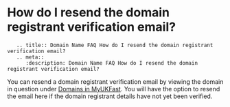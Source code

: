 # How do I resend the domain registrant verification email?

```eval_rst
   .. title:: Domain Name FAQ How do I resend the domain registrant verification email?
   .. meta::
      :description: Domain Name FAQ How do I resend the domain registrant verification email?
```


You can resend a domain registrant verification email by viewing the domain in question under [Domains in MyUKFast](https://my.ukfast.co.uk/domains/index.php). You will have the option to resend the email here if the domain registrant details have not yet been verified.

